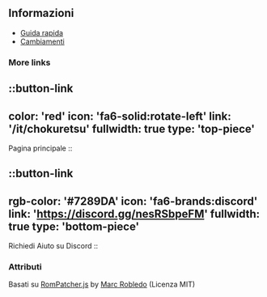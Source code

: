 ## Informazioni
* [Guida rapida](/it/chokuretsu/guide)
* [Cambiamenti](https://github.com/haroohie-club/ChokuretsuTranslationRelease/releases)

### More links
::button-link
---
color: 'red'
icon: 'fa6-solid:rotate-left'
link: '/it/chokuretsu'
fullwidth: true
type: 'top-piece'
---
Pagina principale
::

::button-link
---
rgb-color: '#7289DA'
icon: 'fa6-brands:discord'
link: 'https://discord.gg/nesRSbpeFM'
fullwidth: true
type: 'bottom-piece'
---
Richiedi Aiuto su Discord
::

### Attributi
Basati su [RomPatcher.js](https://github.com/marcrobledo/RomPatcher.js/) by [Marc Robledo](https://www.marcrobledo.com/) (Licenza MIT)